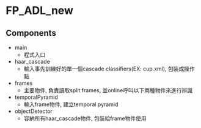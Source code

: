 FP_ADL_new
==========

## Components

- main
  - 程式入口
- haar_cascade
  - 輸入事先訓練好的單一個cascade classifiers(EX: cup.xml), 包裝成操作點
- frames
  - 主要物件, 負責讀取split frames, 並online呼叫以下兩種物件來進行辨識 
- temporalPyramid
  - 輸入frame物件, 建立temporal pyramid  
- objectDetector
  - 容納所有haar_cascade物件, 包裝給frame物件使用
